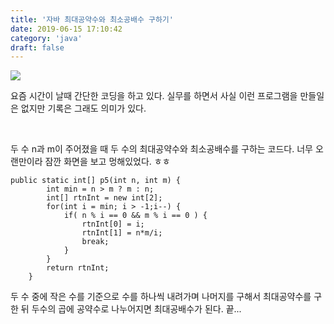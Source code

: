 ```yaml
---
title: '자바 최대공약수와 최소공배수 구하기'
date: 2019-06-15 17:10:42
category: 'java'
draft: false
---
```


![](https://blog.kakaocdn.net/dn/bMBNdE/btqv7geyC6u/s0e8uupILeJfy1KJHVyFk0/img.jpg)

요즘 시간이 날때 간단한 코딩을 하고 있다. 실무를 하면서 사실 이런 프로그램을 만들일은 없지만 기록은 그래도 의미가 있다.

​

두 수 n과 m이 주어졌을 때 두 수의 최대공약수와 최소공배수를 구하는 코드다. 너무 오랜만이라 잠깐 화면을 보고 멍해있었다. ㅎㅎ

    public static int[] p5(int n, int m) {
        	int min = n > m ? m : n;
        	int[] rtnInt = new int[2];
        	for(int i = min; i > -1;i--) {
        		if( n % i == 0 && m % i == 0 ) {
        			rtnInt[0] = i;
        			rtnInt[1] = n*m/i;
        			break;
        		}
        	}    	
        	return rtnInt;
        }

두 수 중에 작은 수를 기준으로 수를 하나씩 내려가며 나머지를 구해서 최대공약수를 구한 뒤 두수의 곱에 공약수로 나누어지면 최대공배수가 된다. 끝...

